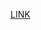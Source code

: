 [LINK](https://viaucdk-my.sharepoint.com/:f:/g/personal/rib_viauc_dk/ElAfS1cq--5MlYt4hj2yP7QBI5AYjEX4lI0qIDQ02qxHcg?e=duvslS)
